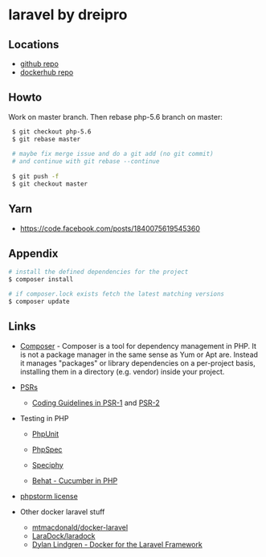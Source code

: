 # laravel by dreipro

## Locations

* [github repo](https://github.com/dreipro/laravel)
* [dockerhub repo](https://hub.docker.com/r/dreipro/laravel/)

## Howto

Work on master branch. Then rebase php-5.6 branch on master:

``` bash
 $ git checkout php-5.6
 $ git rebase master
 
 # maybe fix merge issue and do a git add (no git commit) 
 # and continue with git rebase --continue
 
 $ git push -f 
 $ git checkout master
```

## Yarn

* <https://code.facebook.com/posts/1840075619545360>



## Appendix

``` bash
# install the defined dependencies for the project
$ composer install

# if composer.lock exists fetch the latest matching versions
$ composer update
```


## Links

* [Composer](https://getcomposer.org/doc/00-intro.md) - Composer is a tool for dependency management in PHP. It is not a package manager in the same sense as Yum or Apt are. Instead it manages "packages" or library dependencies on a per-project basis, installing them in a directory (e.g. vendor) inside your project.

* [PSRs](http://www.php-fig.org/psr/)
  * [Coding Guidelines in PSR-1](http://www.php-fig.org/psr/psr-1/) and [PSR-2](http://www.php-fig.org/psr/psr-2/)

* Testing in PHP
  * [PhpUnit](https://phpunit.de/)
  * [PhpSpec](http://www.phpspec.net/en/stable/manual/getting-started.html)
  * [Speciphy](https://github.com/speciphy/speciphy)

  * [Behat - Cucumber in PHP](http://behat.org/en/latest/)

* [phpstorm license](http://us.idea.lanyus.com/)

* Other docker laravel stuff
  * [mtmacdonald/docker-laravel](https://github.com/mtmacdonald/docker-laravel)
  * [LaraDock/laradock](https://github.com/LaraDock/laradock)
  * [Dylan Lindgren - Docker for the Laravel Framework](http://dylanlindgren.com/docker-for-the-laravel-framework/)

